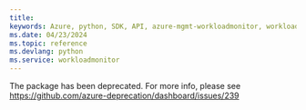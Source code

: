 ```yaml
---
title: 
keywords: Azure, python, SDK, API, azure-mgmt-workloadmonitor, workloadmonitor
ms.date: 04/23/2024
ms.topic: reference
ms.devlang: python
ms.service: workloadmonitor
---
```

The package has been deprecated. For more info, please see https://github.com/azure-deprecation/dashboard/issues/239

